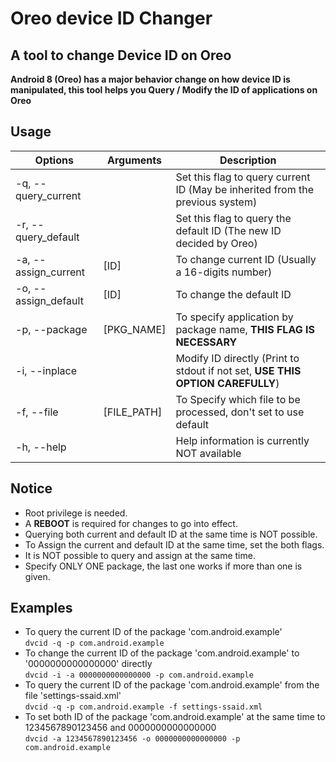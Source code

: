 # Oreo device ID Changer

## A tool to change Device ID on Oreo

**Android 8 (Oreo) has a major behavior change on how device ID is manipulated, this tool helps you Query / Modify the ID of applications on Oreo**

## Usage

| Options | Arguments | Description |
| ------- | -------- | ----------- |
| -q, --query_current |  | Set this flag to query current ID (May be inherited from the previous system) |
| -r, --query_default |  | Set this flag to query the default ID (The new ID decided by Oreo) |
| -a, --assign_current | [ID] | To change current ID (Usually a 16-digits number) |
| -o, --assign_default | [ID] | To change the default ID |
| -p, --package | [PKG_NAME] | To specify application by package name, **THIS FLAG IS NECESSARY** |
| -i, --inplace |  | Modify ID directly (Print to stdout if not set, **USE THIS OPTION CAREFULLY**) |
| -f, --file | [FILE_PATH] | To Specify which file to be processed, don't set to use default |
| -h, --help |  | Help information is currently NOT available |

## Notice
* Root privilege is needed.
* A **REBOOT** is required for changes to go into effect.
* Querying both current and default ID at the same time is NOT possible.
* To Assign the current and default ID at the same time, set the both flags.
* It is NOT possible to query and assign at the same time.
* Specify ONLY ONE package, the last one works if more than one is given.

## Examples
* To query the current ID of the package 'com.android.example'  
`dvcid -q -p com.android.example`
* To change the current ID of the package 'com.android.example' to '0000000000000000' directly  
`dvcid -i -a 0000000000000000 -p com.android.example`
* To query the current ID of the package 'com.android.example' from the file 'settings-ssaid.xml'  
`dvcid -q -p com.android.example -f settings-ssaid.xml`
* To set both ID of the package 'com.android.example' at the same time to 1234567890123456 and 0000000000000000  
`dvcid -a 1234567890123456 -o 0000000000000000 -p com.android.example`
